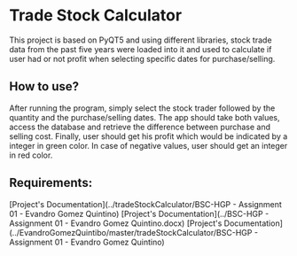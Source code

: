 # Trade Stock Calculator

This project is based on PyQT5 and using different libraries, stock trade data from the past five years were loaded into it and used to calculate if user had or not profit when selecting specific dates for purchase/selling.

## How to use?

After running the program, simply select the stock trader followed by the quantity and the purchase/selling dates. The app should take both values, access the database and retrieve the difference between purchase and selling cost.
Finally, user should get his profit which would be indicated by a integer in green color. In case of negative values, user should get an integer in red color.

## Requirements:

[Project's Documentation](../tradeStockCalculator/BSC-HGP - Assignment 01 - Evandro Gomez Quintino)
[Project's Documentation](../BSC-HGP - Assignment 01 - Evandro Gomez Quintino.docx)
[Project's Documentation](../EvandroGomezQuintibo/master/tradeStockCalculator/BSC-HGP - Assignment 01 - Evandro Gomez Quintino)